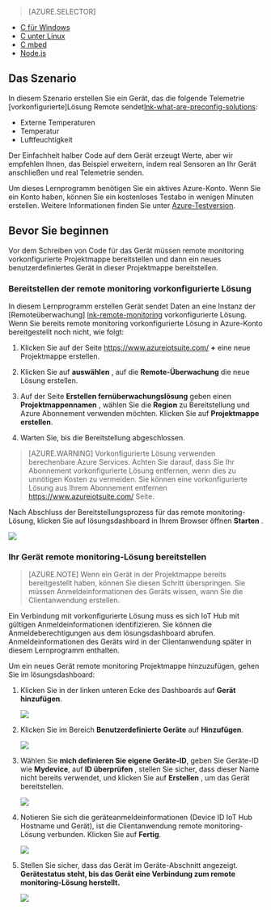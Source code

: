 > [AZURE.SELECTOR]
- [C für Windows](../articles/iot-suite/iot-suite-connecting-devices.md)
- [C unter Linux](../articles/iot-suite/iot-suite-connecting-devices-linux.md)
- [C mbed](../articles/iot-suite/iot-suite-connecting-devices-mbed.md)
- [Node.js](../articles/iot-suite/iot-suite-connecting-devices-node.md)

## <a name="scenario-overview"></a>Das Szenario

In diesem Szenario erstellen Sie ein Gerät, das die folgende Telemetrie [vorkonfigurierte]Lösung Remote sendet[lnk-what-are-preconfig-solutions]:

- Externe Temperaturen
- Temperatur
- Luftfeuchtigkeit

Der Einfachheit halber Code auf dem Gerät erzeugt Werte, aber wir empfehlen Ihnen, das Beispiel erweitern, indem real Sensoren an Ihr Gerät anschließen und real Telemetrie senden.

Um dieses Lernprogramm benötigen Sie ein aktives Azure-Konto. Wenn Sie ein Konto haben, können Sie ein kostenloses Testabo in wenigen Minuten erstellen. Weitere Informationen finden Sie unter [Azure-Testversion][lnk-free-trial].

## <a name="before-you-start"></a>Bevor Sie beginnen

Vor dem Schreiben von Code für das Gerät müssen remote monitoring vorkonfigurierte Projektmappe bereitstellen und dann ein neues benutzerdefiniertes Gerät in dieser Projektmappe bereitstellen.

### <a name="provision-your-remote-monitoring-preconfigured-solution"></a>Bereitstellen der remote monitoring vorkonfigurierte Lösung

In diesem Lernprogramm erstellen Gerät sendet Daten an eine Instanz der [Remoteüberwachung] [ lnk-remote-monitoring] vorkonfigurierte Lösung. Wenn Sie bereits remote monitoring vorkonfigurierte Lösung in Azure-Konto bereitgestellt noch nicht, wie folgt:

1. Klicken Sie auf der Seite <https://www.azureiotsuite.com/> **+** eine neue Projektmappe erstellen.

2. Klicken Sie auf **auswählen** , auf die **Remote-Überwachung** die neue Lösung erstellen.

3. Auf der Seite **Erstellen fernüberwachungslösung** geben einen **Projektmappennamen** , wählen Sie die **Region** zu Bereitstellung und Azure Abonnement verwenden möchten. Klicken Sie auf **Projektmappe erstellen**.

4. Warten Sie, bis die Bereitstellung abgeschlossen.

> [AZURE.WARNING] Vorkonfigurierte Lösung verwenden berechenbare Azure Services. Achten Sie darauf, dass Sie Ihr Abonnement vorkonfigurierte Lösung entfernen, wenn dies zu unnötigen Kosten zu vermeiden. Sie können eine vorkonfigurierte Lösung aus Ihrem Abonnement entfernen <https://www.azureiotsuite.com/> Seite.

Nach Abschluss der Bereitstellungsprozess für das remote monitoring-Lösung, klicken Sie auf lösungsdashboard in Ihrem Browser öffnen **Starten** .

![][img-dashboard]

### <a name="provision-your-device-in-the-remote-monitoring-solution"></a>Ihr Gerät remote monitoring-Lösung bereitstellen

> [AZURE.NOTE] Wenn ein Gerät in der Projektmappe bereits bereitgestellt haben, können Sie diesen Schritt überspringen. Sie müssen Anmeldeinformationen des Geräts wissen, wann Sie die Clientanwendung erstellen.

Ein Verbindung mit vorkonfigurierte Lösung muss es sich IoT Hub mit gültigen Anmeldeinformationen identifizieren. Sie können die Anmeldeberechtigungen aus dem lösungsdashboard abrufen. Anmeldeinformationen des Geräts wird in der Clientanwendung später in diesem Lernprogramm enthalten. 

Um ein neues Gerät remote monitoring Projektmappe hinzuzufügen, gehen Sie im lösungsdashboard:

1.  Klicken Sie in der linken unteren Ecke des Dashboards auf **Gerät hinzufügen**.

    ![][1]

2.  Klicken Sie im Bereich **Benutzerdefinierte Geräte** auf **Hinzufügen**.

    ![][2]

3.  Wählen Sie **mich definieren Sie eigene Geräte-ID**, geben Sie Geräte-ID wie **Mydevice**, auf **ID überprüfen** , stellen Sie sicher, dass dieser Name nicht bereits verwendet, und klicken Sie auf **Erstellen** , um das Gerät bereitstellen.

    ![][3]

5. Notieren Sie sich die geräteanmeldeinformationen (Device ID IoT Hub Hostname und Gerät), ist die Clientanwendung remote monitoring-Lösung verbunden. Klicken Sie auf **Fertig**.

    ![][4]

6. Stellen Sie sicher, dass das Gerät im Geräte-Abschnitt angezeigt. **Gerätestatus steht, bis das Gerät eine Verbindung zum remote monitoring-Lösung herstellt.**

    ![][5]

[img-dashboard]: ./media/iot-suite-selector-connecting/dashboard.png
[1]: ./media/iot-suite-selector-connecting/suite0.png
[2]: ./media/iot-suite-selector-connecting/suite1.png
[3]: ./media/iot-suite-selector-connecting/suite2.png
[4]: ./media/iot-suite-selector-connecting/suite3.png
[5]: ./media/iot-suite-selector-connecting/suite5.png

[lnk-what-are-preconfig-solutions]: ../articles/iot-suite/iot-suite-what-are-preconfigured-solutions.md
[lnk-remote-monitoring]: ../articles/iot-suite/iot-suite-remote-monitoring-sample-walkthrough.md
[lnk-free-trial]: http://azure.microsoft.com/pricing/free-trial/